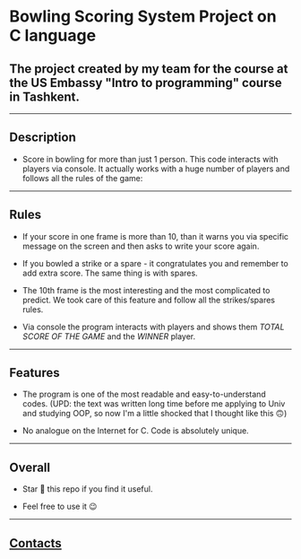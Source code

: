 # Bowling Scoring System Project on C language
## The project created by my team for the course at the US Embassy "Intro to programming" course in Tashkent. 
---

## Description 
* Score in bowling for more than just 1 person. This code interacts with players via console. It actually works with a huge number of players and follows all the rules of the game:
---

## Rules
* If your score in one frame is more than 10, than it warns you via specific message on the screen and then asks to write your score again.
 
* If you bowled a strike or a spare - it congratulates you and remember to add extra score. The same thing is with spares.	
 
* The 10th frame is the most interesting and the most complicated to predict. We took care of this feature and follow all the strikes/spares rules. 	
 
* Via console the program interacts with players and shows them _TOTAL SCORE OF THE GAME_ and the _WINNER_ player.
---

## Features
* The program is one of the most readable and easy-to-understand codes.
(UPD: the text was written long time before me applying to Univ and studying OOP, so now I'm a little shocked that I thought like this 🙃)

* No analogue on the Internet for C. Code is absolutely unique.
---

## Overall
* Star 🌟 this repo if you find it useful.

* Feel free to use it 😉
---

## [Contacts](https://vk.com/k_tigran)
